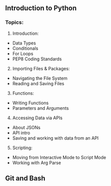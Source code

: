 ## Introduction to Python

### Topics:
1. Introduction: 
  - Data Types 
  - Conditionals 
  - For Loops
  - PEP8 Coding Standards
2. Importing Files & Packages:
  - Navigating the File System
  - Reading and Saving Files
3. Functions:
  - Writing Functions 
  - Parameters and Arguments 
4. Accessing Data via APIs
  - About JSONs 
  - API intro
  - Saving and working with data from an API
5. Scripting:
  - Moving from Interactive Mode to Script Mode
  - Working with Arg Parse
  
## Git and Bash
